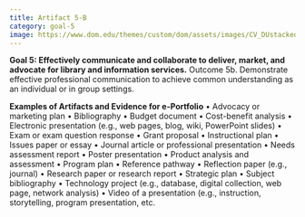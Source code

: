 ```yaml
---
title: Artifact 5-B
category: goal-5
image: https://www.dom.edu/themes/custom/dom/assets/images/CV_DUstacked_PMS295.png
---
```


**Goal 5: Effectively communicate and collaborate to deliver, market, and advocate for library and information services.**
Outcome 5b. Demonstrate effective professional communication to achieve common understanding 
as an individual or in group settings.

**Examples of Artifacts and Evidence for e-Portfolio**
• Advocacy or marketing plan
• Bibliography
• Budget document
• Cost-benefit analysis
• Electronic presentation (e.g., web pages, blog, wiki, PowerPoint slides)
• Exam or exam question response
• Grant proposal
• Instructional plan
• Issues paper or essay
• Journal article or professional presentation
• Needs assessment report
• Poster presentation
• Product analysis and assessment
• Program plan
• Reference pathway
• Reflection paper (e.g., journal)
• Research paper or research report
• Strategic plan
• Subject bibliography
• Technology project (e.g., database, digital collection, web page, network analysis)
• Video of a presentation (e.g., instruction, storytelling, program presentation, etc.